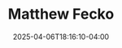 ---
title: Matthew Fecko
date: 2025-04-06T18:16:10-04:00
featured_image: Matthew-Fecko.webp
featured_image_attr: 
featured_image_attr_link: 
featured_image_alt: 
featured_image_caption: 
Socials:
  Facebook: matthew.fecko.7
  Twitter: 
  Instagram: matthew_fecko
  LinkedIn: 
  IBDB: 
  IMDb:
  YouTube: "@matthewfecko"
  BackStage: Matthew-Fecko
  Website: https://www.matthew-fecko.com/
---